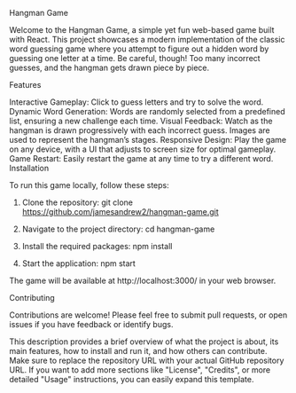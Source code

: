 Hangman Game

Welcome to the Hangman Game, a simple yet fun web-based game built with React. This project showcases a modern implementation of the classic word guessing game where you attempt to figure out a hidden word by guessing one letter at a time. Be careful, though! Too many incorrect guesses, and the hangman gets drawn piece by piece.

Features

Interactive Gameplay: Click to guess letters and try to solve the word.
Dynamic Word Generation: Words are randomly selected from a predefined list, ensuring a new challenge each time.
Visual Feedback: Watch as the hangman is drawn progressively with each incorrect guess. Images are used to represent the hangman’s stages.
Responsive Design: Play the game on any device, with a UI that adjusts to screen size for optimal gameplay.
Game Restart: Easily restart the game at any time to try a different word.
Installation

To run this game locally, follow these steps:

1. Clone the repository:
git clone https://github.com/jamesandrew2/hangman-game.git

2. Navigate to the project directory:
cd hangman-game

3. Install the required packages:
npm install

4. Start the application:
npm start

The game will be available at http://localhost:3000/ in your web browser.

Contributing

Contributions are welcome! Please feel free to submit pull requests, or open issues if you have feedback or identify bugs.

This description provides a brief overview of what the project is about, its main features, how to install and run it, and how others can contribute. Make sure to replace the repository URL with your actual GitHub repository URL. If you want to add more sections like "License", "Credits", or more detailed "Usage" instructions, you can easily expand this template.